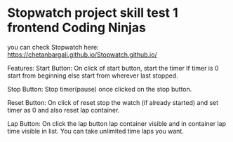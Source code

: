 # Stopwatch project skill test 1 frontend Coding Ninjas
you can check Stopwatch here: https://chetanbargali.github.io/Stopwatch.github.io/

Features:
Start Button: On click of start button, start the timer If timer is 0 start from beginning else start from wherever last stopped.

Stop Button: Stop timer(pause) once clicked on the stop button.

Reset Button: On click of reset stop the watch (if already started) and set timer as 0 and also reset lap container.

Lap Button: On click the lap button lap container visible and in container lap time visible in list. You can take unlimited time laps you want.
